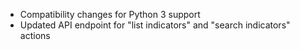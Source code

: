 * Compatibility changes for Python 3 support
* Updated API endpoint for "list indicators" and "search indicators" actions